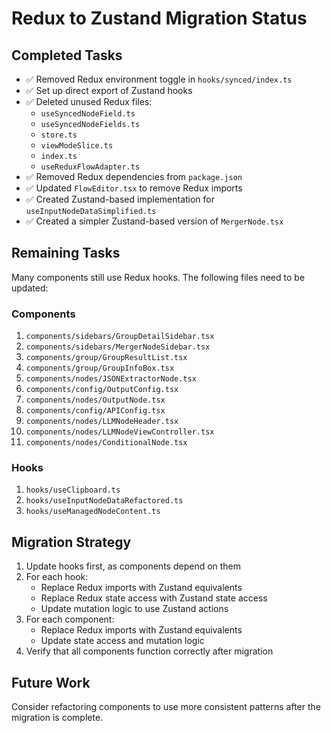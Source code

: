 # Redux to Zustand Migration Status

## Completed Tasks
- ✅ Removed Redux environment toggle in `hooks/synced/index.ts`
- ✅ Set up direct export of Zustand hooks
- ✅ Deleted unused Redux files:
  - `useSyncedNodeField.ts`
  - `useSyncedNodeFields.ts`
  - `store.ts`
  - `viewModeSlice.ts`
  - `index.ts`
  - `useReduxFlowAdapter.ts`
- ✅ Removed Redux dependencies from `package.json`
- ✅ Updated `FlowEditor.tsx` to remove Redux imports
- ✅ Created Zustand-based implementation for `useInputNodeDataSimplified.ts`
- ✅ Created a simpler Zustand-based version of `MergerNode.tsx`

## Remaining Tasks
Many components still use Redux hooks. The following files need to be updated:

### Components
1. `components/sidebars/GroupDetailSidebar.tsx`
2. `components/sidebars/MergerNodeSidebar.tsx`
3. `components/group/GroupResultList.tsx`
4. `components/group/GroupInfoBox.tsx`
5. `components/nodes/JSONExtractorNode.tsx`
6. `components/config/OutputConfig.tsx`
7. `components/nodes/OutputNode.tsx`
8. `components/config/APIConfig.tsx`
9. `components/nodes/LLMNodeHeader.tsx`
10. `components/nodes/LLMNodeViewController.tsx`
11. `components/nodes/ConditionalNode.tsx`

### Hooks
1. `hooks/useClipboard.ts`
2. `hooks/useInputNodeDataRefactored.ts`
3. `hooks/useManagedNodeContent.ts`

## Migration Strategy
1. Update hooks first, as components depend on them
2. For each hook:
   - Replace Redux imports with Zustand equivalents
   - Replace Redux state access with Zustand state access
   - Update mutation logic to use Zustand actions
3. For each component:
   - Replace Redux imports with Zustand equivalents
   - Update state access and mutation logic
4. Verify that all components function correctly after migration

## Future Work
Consider refactoring components to use more consistent patterns after the migration is complete. 